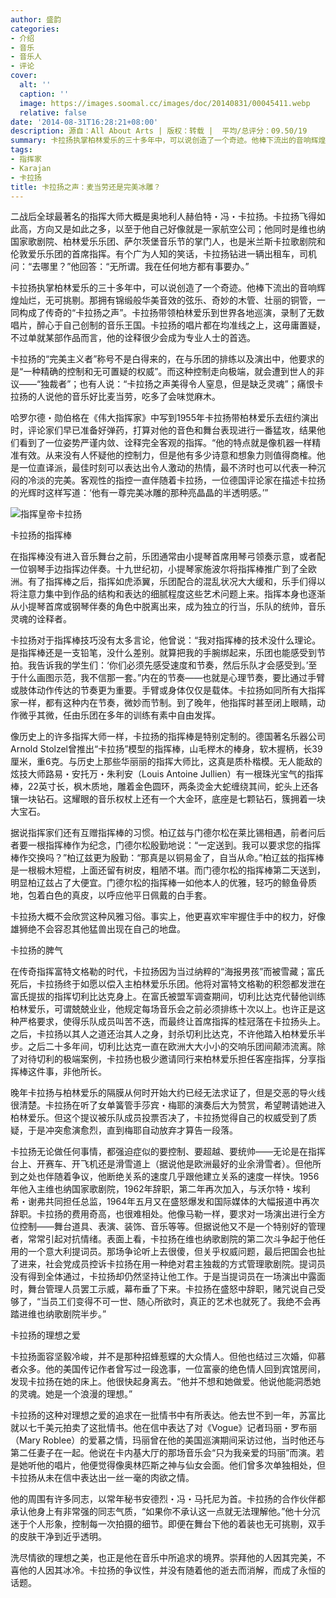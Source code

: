 ```yaml
---
author: 盛韵
categories:
- 介绍
- 音乐
- 音乐人
- 评论
cover:
  alt: ''
  caption: ''
  image: https://images.soomal.cc/images/doc/20140831/00045411.webp
  relative: false
date: '2014-08-31T16:28:21+08:00'
description: 源自：All About Arts | 版权：转载 |  平均/总评分：09.50/19
summary: 卡拉扬执掌柏林爱乐的三十多年中，可以说创造了一个奇迹。他棒下流出的音响辉煌灿烂，无可挑剔。那拥有锦缎般华美音效的弦乐、奇妙的木管、壮丽的铜管，一同构成了传奇的“卡拉扬之声”。卡拉扬带领柏林爱乐到世界各地巡演，录制了无数唱片，醉心于自己创制的音乐王国……
tags:
- 指挥家
- Karajan
- 卡拉扬
title: 卡拉扬之声：麦当劳还是完美冰雕？
---
```


二战后全球最著名的指挥大师大概是奥地利人赫伯特・冯・卡拉扬。卡拉扬飞得如此高，方向又是如此之多，以至于他自己好像就是一家航空公司；他同时是维也纳国家歌剧院、柏林爱乐乐团、萨尔茨堡音乐节的掌门人，也是米兰斯卡拉歌剧院和伦敦爱乐乐团的首席指挥。有个广为人知的笑话，卡拉扬钻进一辆出租车，司机问：“去哪里？”他回答：“无所谓。我在任何地方都有事要办。”

卡拉扬执掌柏林爱乐的三十多年中，可以说创造了一个奇迹。他棒下流出的音响辉煌灿烂，无可挑剔。那拥有锦缎般华美音效的弦乐、奇妙的木管、壮丽的铜管，一同构成了传奇的“卡拉扬之声”。卡拉扬带领柏林爱乐到世界各地巡演，录制了无数唱片，醉心于自己创制的音乐王国。卡拉扬的唱片都在均准线之上，这毋庸置疑，不过单就某部作品而言，他的诠释很少会成为专业人士的首选。

卡拉扬的“完美主义者”称号不是白得来的，在与乐团的排练以及演出中，他要求的是“一种精确的控制和无可置疑的权威”。而这种控制走向极端，就会遭到世人的非议――“独裁者”；也有人说：“卡拉扬之声美得令人窒息，但是缺乏灵魂”；痛恨卡拉扬的人说他的音乐好比麦当劳，吃多了会味觉麻木。

哈罗尔德・勋伯格在《伟大指挥家》中写到1955年卡拉扬带柏林爱乐去纽约演出时，评论家们早已准备好弹药，打算对他的音色和舞台表现进行一番猛攻，结果他们看到了一位姿势严谨内敛、诠释完全客观的指挥。“他的特点就是像机器一样精准有效。从来没有人怀疑他的控制力，但是他有多少诗意和想象力则值得商榷。他是一位直译派，最佳时刻可以表达出令人激动的热情，最不济时也可以代表一种沉闷的冷淡的完美。客观性的指控一直伴随着卡拉扬，一位德国评论家在描述卡拉扬的光辉时这样写道：‘他有一尊完美冰雕的那种亮晶晶的半透明感。’”

![指挥皇帝卡拉扬](https://images.soomal.cc/images/doc/20140831/00045410.webp)





卡拉扬的指挥棒

在指挥棒没有进入音乐舞台之前，乐团通常由小提琴首席用琴弓领奏示意，或者配一位钢琴手边指挥边伴奏。十九世纪初，小提琴家施波尔将指挥棒推广到了全欧洲。有了指挥棒之后，指挥如虎添翼，乐团配合的混乱状况大大缓和，乐手们得以将注意力集中到作品的结构和表达的细腻程度这些艺术问题上来。指挥本身也逐渐从小提琴首席或钢琴伴奏的角色中脱离出来，成为独立的行当，乐队的统帅，音乐灵魂的诠释者。

卡拉扬对于指挥棒技巧没有太多言论，他曾说：“我对指挥棒的技术没什么理论。是指挥棒还是一支铅笔，没什么差别。就算把我的手腕绑起来，乐团也能感受到节拍。我告诉我的学生们：‘你们必须先感受速度和节奏，然后乐队才会感受到。’至于什么画图示范，我不信那一套。”内在的节奏――也就是心理节奏，要比通过手臂或肢体动作传达的节奏更为重要。手臂或身体仅仅是载体。卡拉扬如同所有大指挥家一样，都有这种内在节奏，微妙而节制。到了晚年，他指挥时甚至闭上眼睛，动作微乎其微，任由乐团在多年的训练有素中自由发挥。

像历史上的许多指挥大师一样，卡拉扬的指挥棒是特别定制的。德国著名乐器公司Arnold Stolzel曾推出“卡拉扬”模型的指挥棒，山毛榉木的棒身，软木握柄，长39厘米，重6克。与历史上那些华丽丽的指挥大师比，这真是质朴楷模。无人能敌的炫技大师路易・安托万・朱利安（Louis Antoine Jullien）有一根珠光宝气的指挥棒，22英寸长，枫木质地，雕着金色圆环，两条烫金大蛇缠绕其间，蛇头上还各镶一块钻石。这耀眼的音乐权杖上还有一个大金环，底座是七颗钻石，簇拥着一块大宝石。

据说指挥家们还有互赠指挥棒的习惯。柏辽兹与门德尔松在莱比锡相遇，前者问后者要一根指挥棒作为纪念，门德尔松殷勤地说：“一定送到。我可以要求您的指挥棒作交换吗？”柏辽兹更为殷勤：“那真是以铜易金了，自当从命。”柏辽兹的指挥棒是一根椴木短棍，上面还留有树皮，粗陋不堪。而门德尔松的指挥棒第二天送到，明显柏辽兹占了大便宜。门德尔松的指挥棒一如他本人的优雅，轻巧的鲸鱼骨质地，包着白色的真皮，以呼应他平日佩戴的白手套。

卡拉扬大概不会欣赏这种风雅习俗。事实上，他更喜欢牢牢握住手中的权力，好像雄狮绝不会容忍其他猛兽出现在自己的地盘。

卡拉扬的脾气

在传奇指挥富特文格勒的时代，卡拉扬因为当过纳粹的“海报男孩”而被雪藏；富氏死后，卡拉扬终于如愿以偿入主柏林爱乐乐团。他将对富特文格勒的积怨都发泄在富氏提拔的指挥切利比达克身上。在富氏被盟军调查期间，切利比达克代替他训练柏林爱乐，可谓兢兢业业，他规定每场音乐会之前必须排练十次以上。也许正是这种严格要求，使得乐队成员叫苦不迭，而最终让首席指挥的桂冠落在卡拉扬头上。之后，卡拉扬以其人之道还治其人之身，封杀切利比达克，不许他踏入柏林爱乐半步。之后二十多年间，切利比达克一直在欧洲大大小小的交响乐团间颠沛流离。除了对待切利的极端案例，卡拉扬也极少邀请同行来柏林爱乐担任客座指挥，分享指挥棒这件事，非他所长。

晚年卡拉扬与柏林爱乐的隔膜从何时开始大约已经无法求证了，但是交恶的导火线很清楚。卡拉扬在听了女单簧管手莎宾・梅耶的演奏后大为赞赏，希望聘请她进入柏林爱乐。但这个提议被乐队成员投票否决了，卡拉扬觉得自己的权威受到了质疑，于是冲突愈演愈烈，直到梅耶自动放弃才算告一段落。

卡拉扬无论做任何事情，都强迫症似的要控制、要超越、要统帅――无论是在指挥台上、开赛车、开飞机还是滑雪道上（据说他是欧洲最好的业余滑雪者）。但他所到之处也伴随着争议，他断绝关系的速度几乎跟他建立关系的速度一样快。1956年他入主维也纳国家歌剧院，1962年辞职，第二年再次加入，与沃尔特・埃利希・谢弗共同担任总监，1964年五月又在盛怒爆发和国际媒体的大幅报道中再次辞职。卡拉扬的费用奇高，也很难相处。他像马勒一样，要求对一场演出进行全方位控制――舞台道具、表演、装饰、音乐等等。但据说他又不是一个特别好的管理者，常常引起对抗情绪。表面上看，卡拉扬在维也纳歌剧院的第二次斗争起于他任用的一个意大利提词员。那场争论听上去很傻，但关乎权威问题，最后把国会也扯了进来，社会党成员控诉卡拉扬在用一种绝对君主独裁的方式管理歌剧院。提词员没有得到全体通过，卡拉扬却仍然坚持让他工作。于是当提词员在一场演出中露面时，舞台管理人员罢工示威，幕布垂了下来。卡拉扬在盛怒中辞职，赌咒说自己受够了，“当员工们变得不可一世、随心所欲时，真正的艺术也就死了。我绝不会再踏进维也纳歌剧院半步。”

卡拉扬的理想之爱

卡拉扬面容坚毅冷峻，并不是那种招蜂惹蝶的大众情人。但他也结过三次婚，仰慕者众多。他的美国传记作者曾写过一段逸事，一位富豪的绝色情人回到宾馆房间，发现卡拉扬在她的床上。他很快起身离去。“他并不想和她做爱。他说他能洞悉她的灵魂。她是一个浪漫的理想。”

卡拉扬的这种对理想之爱的追求在一批情书中有所表达。他去世不到一年，苏富比就以七千美元拍卖了这批情书。他在信中表达了对《Vogue》记者玛丽・罗布丽（Mary Roblee）的爱慕之情，玛丽曾在他的美国巡演期间采访过他，当时他还与第二任妻子在一起。他说在卡内基大厅的那场音乐会“只为我亲爱的玛丽”而演。若是她听他的唱片，他便觉得像奥林匹斯之神与仙女会面。他们曾多次单独相处，但卡拉扬从未在信中表达出一丝一毫的肉欲之情。

他的周围有许多同志，以常年秘书安德烈・冯・马托尼为首。卡拉扬的合作伙伴都承认他身上有非常强的同志气质，“如果你不承认这一点就无法理解他。”他十分沉迷于个人形象，控制每一次拍摄的细节。即便在舞台下他的着装也无可挑剔，双手的皮肤干净到近乎透明。

洗尽情欲的理想之美，也正是他在音乐中所追求的境界。崇拜他的人因其完美，不喜他的人因其冰冷。卡拉扬的争议性，并没有随着他的逝去而消解，而成了永恒的话题。